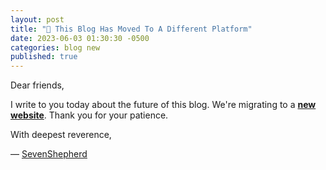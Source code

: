 ```yaml
---
layout: post
title: "🚀 This Blog Has Moved To A Different Platform"
date: 2023-06-03 01:30:30 -0500
categories: blog new
published: true
---
```


Dear friends,

I write to you today about the future of this blog. We're migrating to a [**new website**](https://bit.ly/42nkupJ). Thank you for your patience.

<!-- This migration transcends a mere relocation; it serves as a profound testament to our steadfast devotion in delivering content that exudes the highest caliber of Christian values and profound insight. -->

With deepest reverence,

&mdash; [SevenShepherd](https://bit.ly/42nkupJ)